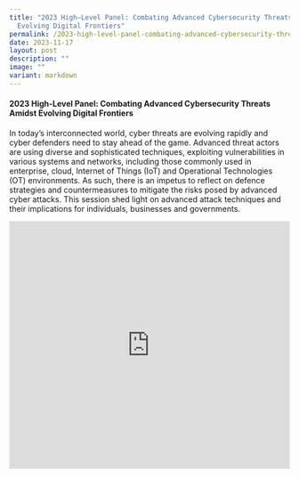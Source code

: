 ```yaml
---
title: "2023 High–Level Panel: Combating Advanced Cybersecurity Threats Amidst
  Evolving Digital Frontiers"
permalink: /2023-high-level-panel-combating-advanced-cybersecurity-threats-amidst-evolving-digital-frontiers/
date: 2023-11-17
layout: post
description: ""
image: ""
variant: markdown
---
```

#### **2023 High-Level Panel: Combating Advanced Cybersecurity Threats Amidst Evolving Digital Frontiers**

In today’s interconnected world, cyber threats are evolving rapidly and cyber defenders need to stay ahead of the game. Advanced threat actors are using diverse and sophisticated techniques, exploiting vulnerabilities in various systems and networks, including those commonly used in enterprise, cloud, Internet of Things (IoT) and Operational Technologies (OT) environments. As such, there is an impetus to reflect on defence strategies and countermeasures to mitigate the risks posed by advanced cyber attacks. This session shed light on advanced attack techniques and their implications for individuals, businesses and governments. 

<iframe allowfullscreen="" allow="accelerometer; autoplay; clipboard-write; encrypted-media; gyroscope; picture-in-picture; web-share" frameborder="0" title="YouTube video player" src="https://www.youtube.com/embed/G9ORHT3w_-I?si=tJX4vgZKPd-raawh" width="100%" height="445"></iframe>